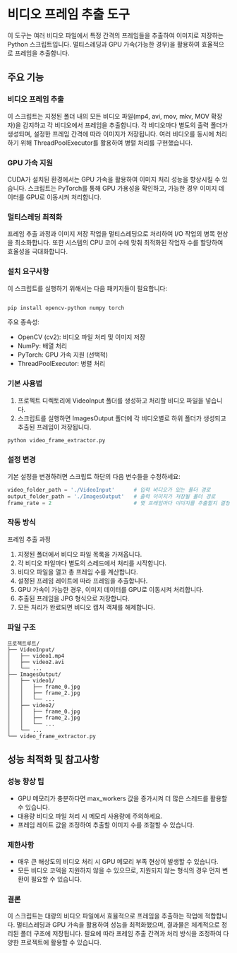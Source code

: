 # 비디오 프레임 추출 도구
이 도구는 여러 비디오 파일에서 특정 간격의 프레임들을 추출하여 이미지로 저장하는 Python 스크립트입니다. 멀티스레딩과 GPU 가속(가능한 경우)을 활용하여 효율적으로 프레임을 추출합니다.

## 주요 기능

### 비디오 프레임 추출
이 스크립트는 지정된 폴더 내의 모든 비디오 파일(mp4, avi, mov, mkv, MOV 확장자)을 감지하고 각 비디오에서 프레임을 추출합니다. 각 비디오마다 별도의 출력 폴더가 생성되며, 설정한 프레임 간격에 따라 이미지가 저장됩니다. 여러 비디오를 동시에 처리하기 위해 ThreadPoolExecutor를 활용하여 병렬 처리를 구현했습니다.

### GPU 가속 지원
CUDA가 설치된 환경에서는 GPU 가속을 활용하여 이미지 처리 성능을 향상시킬 수 있습니다. 스크립트는 PyTorch를 통해 GPU 가용성을 확인하고, 가능한 경우 이미지 데이터를 GPU로 이동시켜 처리합니다.

### 멀티스레딩 최적화
프레임 추출 과정과 이미지 저장 작업을 멀티스레딩으로 처리하여 I/O 작업의 병목 현상을 최소화합니다. 또한 시스템의 CPU 코어 수에 맞춰 최적화된 작업자 수를 할당하여 효율성을 극대화합니다.

### 설치 요구사항
이 스크립트를 실행하기 위해서는 다음 패키지들이 필요합니다:
```bash

pip install opencv-python numpy torch

```
주요 종속성:

- OpenCV (cv2): 비디오 파일 처리 및 이미지 저장
- NumPy: 배열 처리
- PyTorch: GPU 가속 지원 (선택적)
- ThreadPoolExecutor: 병렬 처리

### 기본 사용법
1. 프로젝트 디렉토리에 VideoInput 폴더를 생성하고 처리할 비디오 파일을 넣습니다.
2. 스크립트를 실행하면 ImagesOutput 폴더에 각 비디오별로 하위 폴더가 생성되고 추출된 프레임이 저장됩니다.

```bash
python video_frame_extractor.py
```

### 설정 변경
기본 설정을 변경하려면 스크립트 하단의 다음 변수들을 수정하세요:
```python
video_folder_path = './VideoInput'      # 입력 비디오가 있는 폴더 경로
output_folder_path = './ImagesOutput'   # 출력 이미지가 저장될 폴더 경로
frame_rate = 2                          # 몇 프레임마다 이미지를 추출할지 결정 (값이 클수록 더 적은 이미지 추출)
```

### 작동 방식
프레임 추출 과정
1. 지정된 폴더에서 비디오 파일 목록을 가져옵니다.
2. 각 비디오 파일마다 별도의 스레드에서 처리를 시작합니다.
3. 비디오 파일을 열고 총 프레임 수를 계산합니다.
4. 설정된 프레임 레이트에 따라 프레임을 추출합니다.
5. GPU 가속이 가능한 경우, 이미지 데이터를 GPU로 이동시켜 처리합니다.
6. 추출된 프레임을 JPG 형식으로 저장합니다.
7. 모든 처리가 완료되면 비디오 캡처 객체를 해제합니다.

### 파일 구조
```text
프로젝트루트/
├── VideoInput/
│   ├── video1.mp4
│   ├── video2.avi
│   └── ...
├── ImagesOutput/
│   ├── video1/
│   │   ├── frame_0.jpg
│   │   ├── frame_2.jpg
│   │   └── ...
│   ├── video2/
│   │   ├── frame_0.jpg
│   │   ├── frame_2.jpg
│   │   └── ...
│   └── ...
└── video_frame_extractor.py
```

## 성능 최적화 및 참고사항
### 성능 향상 팁
- GPU 메모리가 충분하다면 max_workers 값을 증가시켜 더 많은 스레드를 활용할 수 있습니다.
- 대용량 비디오 파일 처리 시 메모리 사용량에 주의하세요.
- 프레임 레이트 값을 조정하여 추출할 이미지 수를 조절할 수 있습니다.

### 제한사항
- 매우 큰 해상도의 비디오 처리 시 GPU 메모리 부족 현상이 발생할 수 있습니다.
- 모든 비디오 코덱을 지원하지 않을 수 있으므로, 지원되지 않는 형식의 경우 먼저 변환이 필요할 수 있습니다.

### 결론
이 스크립트는 대량의 비디오 파일에서 효율적으로 프레임을 추출하는 작업에 적합합니다. 멀티스레딩과 GPU 가속을 활용하여 성능을 최적화했으며, 결과물은 체계적으로 정리된 폴더 구조에 저장됩니다. 필요에 따라 프레임 추출 간격과 처리 방식을 조정하여 다양한 프로젝트에 활용할 수 있습니다.
